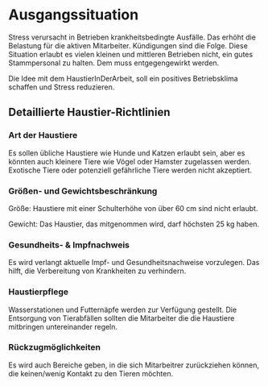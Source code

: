 # Ausgangssituation

Stress verursacht in Betrieben krankheitsbedingte Ausfälle. Das erhöht die Belastung für die aktiven Mitarbeiter. 
Kündigungen sind die Folge. 
Diese Situation erlaubt es vielen kleinen und mittleren Betrieben nicht, ein gutes Stammpersonal zu halten. 
Dem muss entgegengewirkt werden. 

Die Idee mit dem HaustierInDerArbeit, soll ein positives Betriebsklima schaffen und Stress reduzieren. 


## Detaillierte Haustier-Richtlinien

### Art der Haustiere 
Es sollen übliche Haustiere wie Hunde und Katzen erlaubt sein, aber es könnten auch kleinere Tiere wie Vögel oder Hamster zugelassen werden. 
Exotische Tiere oder potenziell gefährliche Tiere werden nicht akzeptiert.

### Größen- und Gewichtsbeschränkung
Größe: Haustiere mit einer Schulterhöhe von über 60 cm sind nicht erlaubt.

Gewicht: Das Haustier, das mitgenommen wird, darf höchsten 25 kg haben. 

### Gesundheits- & Impfnachweis
Es wird verlangt aktuelle Impf- und Gesundheitsnachweise vorzulegen.
Das hilft, die Verbereitung von Krankheiten zu verhindern. 

### Haustierpflege
Wasserstationen und Futternäpfe werden zur Verfügung gestellt.
Die Entsorgung von Tierabfällen sollten die Mitarbeiter die die Haustiere mitbringen untereinander regeln.

### Rückzugmöglichkeiten
Es wird auch Bereiche geben, in die sich Mitarbeitrer zurückziehen können, die keinen/wenig Kontakt zu den Tieren möchten.








